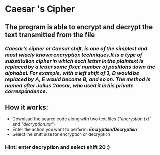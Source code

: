 # Caesar 's Cipher

## The program is able to encrypt and decrypt the text transmitted from the file


### _Caesar's cipher or Caesar shift, is one of the simplest and most widely known encryption techniques.It is a type of substitution cipher in which each letter in the plaintext is replaced by a letter some fixed number of positions down the alphabet. For example, with a left shift of 3, D would be replaced by A, E would become B, and so on. The method is named after Julius Caesar, who used it in his private correspondence._


## How it works:
- Download the source code along with two text files (*"encryption.txt"* and *"decryption.txt"*)
- Enter the action you want to perform: ***Encryption/Decryption***
- Select the shift size for encryption or decryption

### Hint: enter decryption and select shift 20 :)
